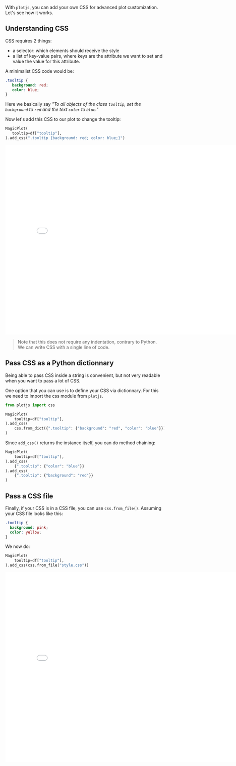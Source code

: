 With `plotjs`, you can add your own CSS for advanced plot customization. Let's see how it works.

## Understanding CSS

CSS requires 2 things:

- a selector: which elements should receive the style
- a list of key-value pairs, where keys are the attribute we want to set and value the value for this attribute.

A minimalist CSS code would be:

```CSS
.tooltip {
   background: red;
   color: blue;
}
```

Here we basically say _"To all objects of the class `tooltip`, set the `background` to `red` and the text `color` to `blue`."_

Now let's add this CSS to our plot to change the tooltip:

```python
MagicPlot(
   tooltip=df["tooltip"],
).add_css(".tooltip {background: red; color: blue;}")
```

<iframe width="800" height="600" src="CSS.html" style="border:none;"></iframe>

> Note that this does not require any indentation, contrary to Python. We can write CSS with a single line of code.

## Pass CSS as a Python dictionnary

Being able to pass CSS inside a string is convenient, but not very readable when you want to pass a lot of CSS.

One option that you can use is to define your CSS via dictionnary. For this we need to import the css module from `plotjs`.

```python
from plotjs import css

MagicPlot(
    tooltip=df["tooltip"],
).add_css(
    css.from_dict({".tooltip": {"background": "red", "color": "blue"}}),
)
```

Since `add_css()` returns the instance itself, you can do method chaining:

```python
MagicPlot(
    tooltip=df["tooltip"],
).add_css(
    {".tooltip": {"color": "blue"}}
).add_css(
    {".tooltip": {"background": "red"}}
)
```

## Pass a CSS file

Finally, if your CSS is in a CSS file, you can use `css.from_file()`. Assuming your CSS file looks like this:

```CSS
.tooltip {
  background: pink;
  color: yellow;
}
```

We now do:

```python
MagicPlot(
    tooltip=df["tooltip"],
).add_css(css.from_file("style.css"))
```

<iframe width="800" height="600" src="CSS-2.html" style="border:none;"></iframe>
